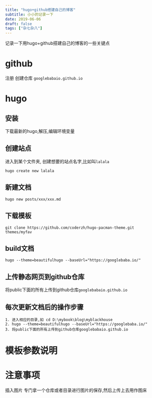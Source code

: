 ```yaml
---
title: "hugo+github搭建自己的博客"
subtitle: 小小的记录一下
date: 2019-06-06
draft: false
tags: ["杂七杂八"]
---
```


记录一下用hugo+github搭建自己的博客的一些关键点
<!--more-->

# github
注册
创建仓库 `googlebabaio.github.io`

# hugo

## 安装
下载最新的hugo,解压,编辑环境变量

## 创建站点
进入到某个文件夹, 创建想要的站点名字,比如叫`lalala`
```
hugo create new lalala
```

## 新建文档
```
hugo new posts/xxx/xxx.md
```

## 下载模板
```
git clone https://github.com/coderzh/hugo-pacman-theme.git themes/myfav
```

## build文档
```
hugo --theme=beautifulhugo --baseUrl="https://googlebaba.io/"
```

## 上传静态网页到github仓库
将public下面的所有上传到github仓库`googlebabaio.github.io`

## 每次更新文档后的操作步骤
```
1. 进入相应的目录,如 cd D:\mybook\blog\myblackhouse
2. hugo --theme=beautifulhugo --baseUrl="https://googlebaba.io/"
3. 将public下面的所有上传到github仓库googlebabaio.github.io
```

# 模板参数说明


# 注意事项
插入图片
专门拿一个仓库或者目录进行图片的保存,然后上传上去用作图床
